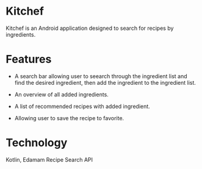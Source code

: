 # Kitchef

Kitchef is an Android application designed to search for recipes by ingredients. 

# Features

* A search bar allowing user to seearch through the ingredient list and find the desired ingredient,
then add the ingredient to the ingredient list.

* An overview of all added ingredients.

* A list of recommended recipes with added ingredient.

* Allowing user to save the recipe to favorite.

# Technology 
Kotlin,
Edamam Recipe Search API
